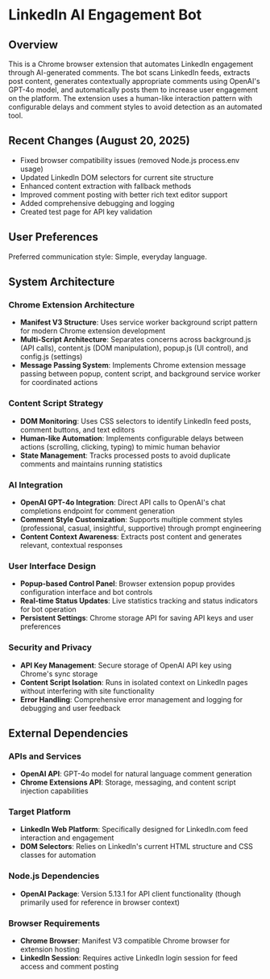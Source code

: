 # LinkedIn AI Engagement Bot

## Overview

This is a Chrome browser extension that automates LinkedIn engagement through AI-generated comments. The bot scans LinkedIn feeds, extracts post content, generates contextually appropriate comments using OpenAI's GPT-4o model, and automatically posts them to increase user engagement on the platform. The extension uses a human-like interaction pattern with configurable delays and comment styles to avoid detection as an automated tool.

## Recent Changes (August 20, 2025)

- Fixed browser compatibility issues (removed Node.js process.env usage)
- Updated LinkedIn DOM selectors for current site structure  
- Enhanced content extraction with fallback methods
- Improved comment posting with better rich text editor support
- Added comprehensive debugging and logging
- Created test page for API key validation

## User Preferences

Preferred communication style: Simple, everyday language.

## System Architecture

### Chrome Extension Architecture
- **Manifest V3 Structure**: Uses service worker background script pattern for modern Chrome extension development
- **Multi-Script Architecture**: Separates concerns across background.js (API calls), content.js (DOM manipulation), popup.js (UI control), and config.js (settings)
- **Message Passing System**: Implements Chrome extension message passing between popup, content script, and background service worker for coordinated actions

### Content Script Strategy
- **DOM Monitoring**: Uses CSS selectors to identify LinkedIn feed posts, comment buttons, and text editors
- **Human-like Automation**: Implements configurable delays between actions (scrolling, clicking, typing) to mimic human behavior
- **State Management**: Tracks processed posts to avoid duplicate comments and maintains running statistics

### AI Integration
- **OpenAI GPT-4o Integration**: Direct API calls to OpenAI's chat completions endpoint for comment generation
- **Comment Style Customization**: Supports multiple comment styles (professional, casual, insightful, supportive) through prompt engineering
- **Content Context Awareness**: Extracts post content and generates relevant, contextual responses

### User Interface Design
- **Popup-based Control Panel**: Browser extension popup provides configuration interface and bot controls
- **Real-time Status Updates**: Live statistics tracking and status indicators for bot operation
- **Persistent Settings**: Chrome storage API for saving API keys and user preferences

### Security and Privacy
- **API Key Management**: Secure storage of OpenAI API key using Chrome's sync storage
- **Content Script Isolation**: Runs in isolated context on LinkedIn pages without interfering with site functionality
- **Error Handling**: Comprehensive error management and logging for debugging and user feedback

## External Dependencies

### APIs and Services
- **OpenAI API**: GPT-4o model for natural language comment generation
- **Chrome Extensions API**: Storage, messaging, and content script injection capabilities

### Target Platform
- **LinkedIn Web Platform**: Specifically designed for LinkedIn.com feed interaction and engagement
- **DOM Selectors**: Relies on LinkedIn's current HTML structure and CSS classes for automation

### Node.js Dependencies
- **OpenAI Package**: Version 5.13.1 for API client functionality (though primarily used for reference in browser context)

### Browser Requirements
- **Chrome Browser**: Manifest V3 compatible Chrome browser for extension hosting
- **LinkedIn Session**: Requires active LinkedIn login session for feed access and comment posting